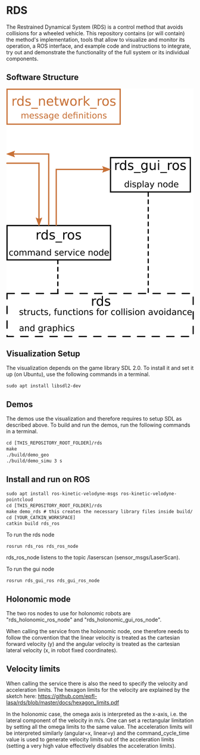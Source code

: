# RDS
The Restrained Dynamical System (RDS) is a control method that avoids collisions for a wheeled vehicle. This repository contains (or will contain) the method's implementation, tools that allow to visualize and monitor its operation, a ROS interface, and example code and instructions to integrate, try out and demonstrate the functionality of the full system or its individual components.

## Software Structure

![Alt text](/docs/software.png?raw=true "Each box corresponds to one source folder.")

## Visualization Setup

The visualization depends on the game library SDL 2.0. To install it and set it up (on Ubuntu), use the following commands in a terminal.
```
sudo apt install libsdl2-dev
```

## Demos
The demos use the visualization and therefore requires to setup SDL as described above. To build and run the demos, run the following commands in a terminal.
```
cd [THIS_REPOSITORY_ROOT_FOLDER]/rds
make
./build/demo_geo
./build/demo_simu 3 s
```

## Install and run on ROS
```
sudo apt install ros-kinetic-velodyne-msgs ros-kinetic-velodyne-pointcloud
cd [THIS_REPOSITORY_ROOT_FOLDER]/rds
make demo_rds # this creates the necessary library files inside build/
cd [YOUR_CATKIN_WORKSPACE]
catkin build rds_ros
```

To run the rds node
```
rosrun rds_ros rds_ros_node
```
rds_ros_node listens to the topic /laserscan (sensor_msgs/LaserScan).

To run the gui node
```
rosrun rds_gui_ros rds_gui_ros_node
```

## Holonomic mode

The two ros nodes to use for holonomic robots are "rds_holonomic_ros_node" and "rds_holonomic_gui_ros_node".

When calling the service from the holonomic node, one therefore needs to follow the convention that the linear velocity is treated as the cartesian forward velocity (y) and the angular velocity is treated as the cartesian lateral velocity (x, in robot fixed coordinates).

## Velocity limits
When calling the service there is also the need to specify the velocity and acceleration limits.
The hexagon limits for the velocity are explained by the sketch here:
https://github.com/epfl-lasa/rds/blob/master/docs/hexagon_limits.pdf

In the holonomic case, the omega axis is interpreted as the x-axis, i.e. the lateral component of the velocity in m/s. One can set a rectangular limitation by setting all the omega limits to the same value. The acceleration limits will be interpreted similarly (angular=x, linear=y) and the command_cycle_time value is used to generate velocity limits out of the acceleration limits (setting a very high value effectively disables the acceleration limits).
